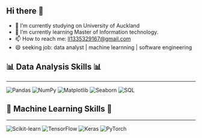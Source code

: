 ## Hi there 👋

- 🔭 I’m currently studying on University of Auckland
- 🌱 I’m currently learning Master of Information technology.
- 📫 How to reach me: ll1335329167@gmail.com
- 😄 seeking job: data analyst | machine learnning | software engineering

## 📊 Data Analysis Skills 📊
---
![Pandas](https://img.shields.io/badge/-Pandas-150458?logo=pandas&logoColor=white&style=flat)
![NumPy](https://img.shields.io/badge/-NumPy-013243?logo=numpy&logoColor=white&style=flat)
![Matplotlib](https://img.shields.io/badge/-Matplotlib-007ACC?logo=matplotlib&logoColor=white&style=flat)
![Seaborn](https://img.shields.io/badge/-Seaborn-FF6F00?logoColor=white&style=flat)
![SQL](https://img.shields.io/badge/-SQL-CC2927?logo=microsoft-sql-server&logoColor=white&style=flat)

## 🤖 Machine Learning Skills 🤖
---
![Scikit-learn](https://img.shields.io/badge/-ScikitLearn-F7931E?logo=scikit-learn&logoColor=white&style=flat)
![TensorFlow](https://img.shields.io/badge/-TensorFlow-FF6F00?logo=tensorflow&logoColor=white&style=flat)
![Keras](https://img.shields.io/badge/-Keras-D00000?logo=keras&logoColor=white&style=flat)
![PyTorch](https://img.shields.io/badge/-PyTorch-EE4C2C?logo=pytorch&logoColor=white&style=flat)

